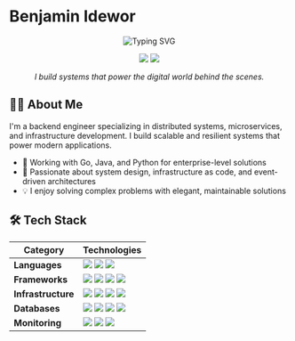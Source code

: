 # Benjamin Idewor

<div align="center">

  ![Typing SVG](https://readme-typing-svg.herokuapp.com?font=Fira+Code&weight=500&size=24&pause=1000&color=36BCF7&center=true&vCenter=true&random=false&width=500&height=60&lines=Software+Engineer;Distributed+Systems+Engineer)

  <p>
  <a href="https://linkedin.com/in/benjamin-idewor" target="_blank"><img src="https://img.shields.io/badge/LinkedIn-0077B5?style=for-the-badge&logo=linkedin&logoColor=white" /></a>
  <a href="mailto:benjaminidewor@gmail.com"><img src="https://img.shields.io/badge/Email-D14836?style=for-the-badge&logo=gmail&logoColor=white" /></a>
  </p>

  <p align="center">
    <em>I build systems that power the digital world behind the scenes.</em>
  </p>

</div>

## 👨‍💻 About Me

I'm a backend engineer specializing in distributed systems, microservices, and infrastructure development. I build scalable and resilient systems that power modern applications.

- 🔭 Working with Go, Java, and Python for enterprise-level solutions
- 🌱 Passionate about system design, infrastructure as code, and event-driven architectures
- 💡 I enjoy solving complex problems with elegant, maintainable solutions

## 🛠️ Tech Stack

<div align="center">

| **Category** | **Technologies** |
|--------------|------------------|
| **Languages** | <img src="https://img.shields.io/badge/Go-00ADD8?style=flat-square&logo=go&logoColor=white" /> <img src="https://img.shields.io/badge/Java-ED8B00?style=flat-square&logo=openjdk&logoColor=white" /> <img src="https://img.shields.io/badge/Python-3776AB?style=flat-square&logo=python&logoColor=white" /> |
| **Frameworks** | <img src="https://img.shields.io/badge/Spring-6DB33F?style=flat-square&logo=spring&logoColor=white" /> <img src="https://img.shields.io/badge/Django-092E20?style=flat-square&logo=django&logoColor=white" /> <img src="https://img.shields.io/badge/FastAPI-009688?style=flat-square&logo=fastapi&logoColor=white" /> <img src="https://img.shields.io/badge/gRPC-4285F4?style=flat-square&logo=google&logoColor=white" /> |
| **Infrastructure** | <img src="https://img.shields.io/badge/GCP-4285F4?style=flat-square&logo=google-cloud&logoColor=white" /> <img src="https://img.shields.io/badge/Kubernetes-326CE5?style=flat-square&logo=kubernetes&logoColor=white" /> <img src="https://img.shields.io/badge/Docker-2496ED?style=flat-square&logo=docker&logoColor=white" /> <img src="https://img.shields.io/badge/Terraform-7B42BC?style=flat-square&logo=terraform&logoColor=white" /> |
| **Databases** | <img src="https://img.shields.io/badge/PostgreSQL-316192?style=flat-square&logo=postgresql&logoColor=white" /> <img src="https://img.shields.io/badge/MySQL-00000F?style=flat-square&logo=mysql&logoColor=white" /> <img src="https://img.shields.io/badge/Redis-DC382D?style=flat-square&logo=redis&logoColor=white" /> <img src="https://img.shields.io/badge/Apache_Kafka-231F20?style=flat-square&logo=apache-kafka&logoColor=white" /> |
| **Monitoring** | <img src="https://img.shields.io/badge/Grafana-F46800?style=flat-square&logo=grafana&logoColor=white" /> <img src="https://img.shields.io/badge/Prometheus-E6522C?style=flat-square&logo=prometheus&logoColor=white" /> <img src="https://img.shields.io/badge/OpenTelemetry-425CC7?style=flat-square&logo=opentelemetry&logoColor=white" /> |

</div>
